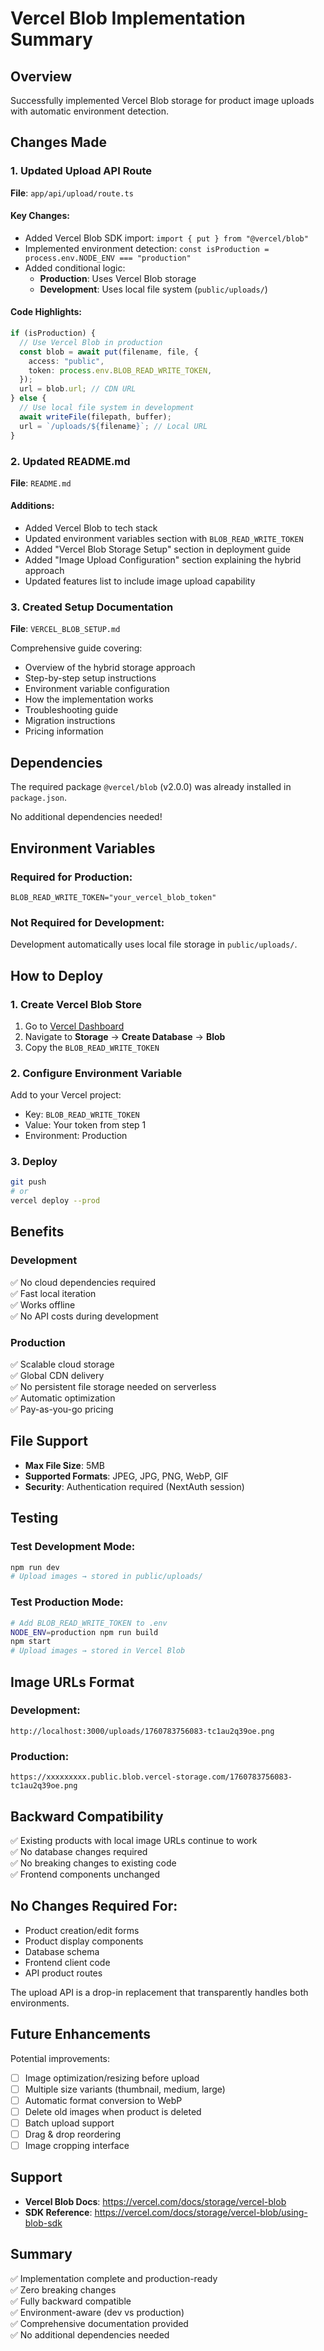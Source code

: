 # Vercel Blob Implementation Summary

## Overview

Successfully implemented Vercel Blob storage for product image uploads with automatic environment detection.

## Changes Made

### 1. Updated Upload API Route
**File**: `app/api/upload/route.ts`

#### Key Changes:
- Added Vercel Blob SDK import: `import { put } from "@vercel/blob"`
- Implemented environment detection: `const isProduction = process.env.NODE_ENV === "production"`
- Added conditional logic:
  - **Production**: Uses Vercel Blob storage
  - **Development**: Uses local file system (`public/uploads/`)

#### Code Highlights:
```typescript
if (isProduction) {
  // Use Vercel Blob in production
  const blob = await put(filename, file, {
    access: "public",
    token: process.env.BLOB_READ_WRITE_TOKEN,
  });
  url = blob.url; // CDN URL
} else {
  // Use local file system in development
  await writeFile(filepath, buffer);
  url = `/uploads/${filename}`; // Local URL
}
```

### 2. Updated README.md
**File**: `README.md`

#### Additions:
- Added Vercel Blob to tech stack
- Updated environment variables section with `BLOB_READ_WRITE_TOKEN`
- Added "Vercel Blob Storage Setup" section in deployment guide
- Added "Image Upload Configuration" section explaining the hybrid approach
- Updated features list to include image upload capability

### 3. Created Setup Documentation
**File**: `VERCEL_BLOB_SETUP.md`

Comprehensive guide covering:
- Overview of the hybrid storage approach
- Step-by-step setup instructions
- Environment variable configuration
- How the implementation works
- Troubleshooting guide
- Migration instructions
- Pricing information

## Dependencies

The required package `@vercel/blob` (v2.0.0) was already installed in `package.json`.

No additional dependencies needed!

## Environment Variables

### Required for Production:
```env
BLOB_READ_WRITE_TOKEN="your_vercel_blob_token"
```

### Not Required for Development:
Development automatically uses local file storage in `public/uploads/`.

## How to Deploy

### 1. Create Vercel Blob Store
1. Go to [Vercel Dashboard](https://vercel.com/dashboard)
2. Navigate to **Storage** → **Create Database** → **Blob**
3. Copy the `BLOB_READ_WRITE_TOKEN`

### 2. Configure Environment Variable
Add to your Vercel project:
- Key: `BLOB_READ_WRITE_TOKEN`
- Value: Your token from step 1
- Environment: Production

### 3. Deploy
```bash
git push
# or
vercel deploy --prod
```

## Benefits

### Development
✅ No cloud dependencies required  
✅ Fast local iteration  
✅ Works offline  
✅ No API costs during development  

### Production
✅ Scalable cloud storage  
✅ Global CDN delivery  
✅ No persistent file storage needed on serverless  
✅ Automatic optimization  
✅ Pay-as-you-go pricing  

## File Support

- **Max File Size**: 5MB
- **Supported Formats**: JPEG, JPG, PNG, WebP, GIF
- **Security**: Authentication required (NextAuth session)

## Testing

### Test Development Mode:
```bash
npm run dev
# Upload images → stored in public/uploads/
```

### Test Production Mode:
```bash
# Add BLOB_READ_WRITE_TOKEN to .env
NODE_ENV=production npm run build
npm start
# Upload images → stored in Vercel Blob
```

## Image URLs Format

### Development:
```
http://localhost:3000/uploads/1760783756083-tc1au2q39oe.png
```

### Production:
```
https://xxxxxxxxx.public.blob.vercel-storage.com/1760783756083-tc1au2q39oe.png
```

## Backward Compatibility

✅ Existing products with local image URLs continue to work  
✅ No database changes required  
✅ No breaking changes to existing code  
✅ Frontend components unchanged  

## No Changes Required For:

- Product creation/edit forms
- Product display components
- Database schema
- Frontend client code
- API product routes

The upload API is a drop-in replacement that transparently handles both environments.

## Future Enhancements

Potential improvements:
- [ ] Image optimization/resizing before upload
- [ ] Multiple size variants (thumbnail, medium, large)
- [ ] Automatic format conversion to WebP
- [ ] Delete old images when product is deleted
- [ ] Batch upload support
- [ ] Drag & drop reordering
- [ ] Image cropping interface

## Support

- **Vercel Blob Docs**: https://vercel.com/docs/storage/vercel-blob
- **SDK Reference**: https://vercel.com/docs/storage/vercel-blob/using-blob-sdk

## Summary

✅ Implementation complete and production-ready  
✅ Zero breaking changes  
✅ Fully backward compatible  
✅ Environment-aware (dev vs production)  
✅ Comprehensive documentation provided  
✅ No additional dependencies needed  

